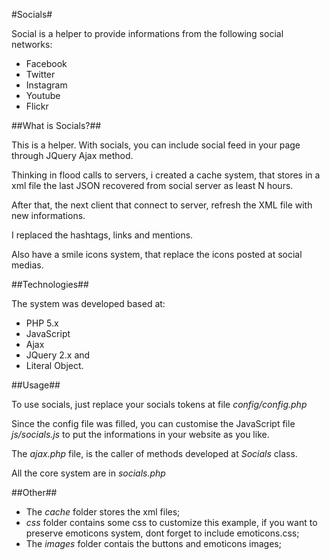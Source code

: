 #Socials#

Social is a helper to provide informations from the following social networks:

* Facebook
* Twitter
* Instagram
* Youtube
* Flickr

##What is Socials?##

This is a helper. With socials, you can include social feed in your page through JQuery Ajax method.

Thinking in flood calls to servers, i created a cache system, that stores in a xml file the last JSON recovered from social server as least N hours.

After that, the next client that connect to server, refresh the XML file with new informations.

I replaced the hashtags, links and mentions.

Also have a smile icons system, that replace the icons posted at social medias.

##Technologies##

The system was developed based at:

* PHP 5.x
* JavaScript
* Ajax
* JQuery 2.x and 
* Literal Object.

##Usage##

To use socials, just replace your socials tokens at file _config/config.php_

Since the config file was filled, you can customise the JavaScript file _js/socials.js_ to put the informations in your website as you like.

The _ajax.php_ file, is the caller of methods developed at _Socials_ class.

All the core system are in _socials.php_

##Other##

* The _cache_ folder stores the xml files;
* _css_ folder contains some css to customize this example, if you want to preserve emoticons system, dont forget to include emoticons.css;
* The _images_ folder contais the buttons and emoticons images;
